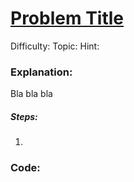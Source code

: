 # [Problem Title](https://leetcode.com/)

Difficulty: 
Topic: 
Hint: 


### Explanation:
Bla bla bla

##### Steps:
1. 


### Code:

```python
```
